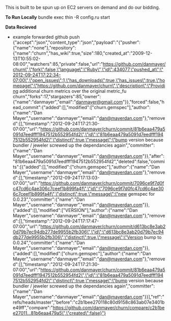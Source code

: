 This is built to be spun up on EC2 servers on demand and do our bidding.

__To Run Locally__
bundle exec thin -R config.ru start

__Data Recieved__
* example forwarded github push
    {"accept":"json","content_type":"json","payload":"{\"pusher\":{\"name\":\"none\"},\"repository\":{\"name\":\"churn\",\"has_wiki\":true,\"size\":180,\"created_at\":\"2009-12-13T10:55:02-08:00\",\"watchers\":85,\"private\":false,\"url\":\"https://github.com/danmayer/churn\",\"fork\":false,\"language\":\"Ruby\",\"id\":434077,\"pushed_at\":\"2012-09-24T17:22:34-07:00\",\"open_issues\":1,\"has_downloads\":true,\"has_issues\":true,\"homepage\":\"https://github.com/danmayer/churn\",\"description\":\"Providing additional churn metrics over the original metric_fu churn\",\"forks\":17,\"stargazers\":85,\"owner\":{\"name\":\"danmayer\",\"email\":\"danmayer@gmail.com\"}},\"forced\":false,\"head_commit\":{\"added\":[],\"modified\":[\"churn.gemspec\"],\"author\":{\"name\":\"Dan Mayer\",\"username\":\"danmayer\",\"email\":\"dan@mayerdan.com\"},\"removed\":[],\"timestamp\":\"2012-09-24T17:21:30-07:00\",\"url\":\"https://github.com/danmayer/churn/commit/81b6eaa479a5091d7eedfff1947512b552954fd2\",\"id\":\"81b6eaa479a5091d7eedfff1947512b552954fd2\",\"distinct\":true,\"message\":\"bump version because bundler / jeweler screwed up the dependancies again\",\"committer\":{\"name\":\"Dan Mayer\",\"username\":\"danmayer\",\"email\":\"dan@mayerdan.com\"}},\"after\":\"81b6eaa479a5091d7eedfff1947512b552954fd2\",\"deleted\":false,\"commits\":[{\"added\":[],\"modified\":[\"churn.gemspec\"],\"author\":{\"name\":\"Dan Mayer\",\"username\":\"danmayer\",\"email\":\"dan@mayerdan.com\"},\"removed\":[],\"timestamp\":\"2012-09-24T17:13:03-07:00\",\"url\":\"https://github.com/danmayer/churn/commit/7096ce9f7d0fc47cd6c4ae306c7ceef1b899fa4f\",\"id\":\"7096ce9f7d0fc47cd6c4ae306c7ceef1b899fa4f\",\"distinct\":true,\"message\":\"new gemspec for 0.0.23\",\"committer\":{\"name\":\"Dan Mayer\",\"username\":\"danmayer\",\"email\":\"dan@mayerdan.com\"}},{\"added\":[],\"modified\":[\"VERSION\"],\"author\":{\"name\":\"Dan Mayer\",\"username\":\"danmayer\",\"email\":\"dan@mayerdan.com\"},\"removed\":[],\"timestamp\":\"2012-09-24T17:17:47-07:00\",\"url\":\"https://github.com/danmayer/churn/commit/d613bc8e3ab20d79b7ec94db277de9955b2fb306\",\"id\":\"d613bc8e3ab20d79b7ec94db277de9955b2fb306\",\"distinct\":true,\"message\":\"Version bump to 0.0.24\",\"committer\":{\"name\":\"Dan Mayer\",\"username\":\"danmayer\",\"email\":\"dan@mayerdan.com\"}},{\"added\":[],\"modified\":[\"churn.gemspec\"],\"author\":{\"name\":\"Dan Mayer\",\"username\":\"danmayer\",\"email\":\"dan@mayerdan.com\"},\"removed\":[],\"timestamp\":\"2012-09-24T17:21:30-07:00\",\"url\":\"https://github.com/danmayer/churn/commit/81b6eaa479a5091d7eedfff1947512b552954fd2\",\"id\":\"81b6eaa479a5091d7eedfff1947512b552954fd2\",\"distinct\":true,\"message\":\"bump version because bundler / jeweler screwed up the dependancies again\",\"committer\":{\"name\":\"Dan Mayer\",\"username\":\"danmayer\",\"email\":\"dan@mayerdan.com\"}}],\"ref\":\"refs/heads/master\",\"before\":\"c2b1bee270118c80d9158c863ab07e3401be49ff\",\"compare\":\"https://github.com/danmayer/churn/compare/c2b1bee27011...81b6eaa479a5\",\"created\":false}"}
